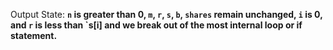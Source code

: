 Output State: **`n` is greater than 0, `m`, `r`, `s`, `b`, `shares` remain unchanged, `i` is 0, and `r` is less than `s[i] and we break out of the most internal loop or if statement.**